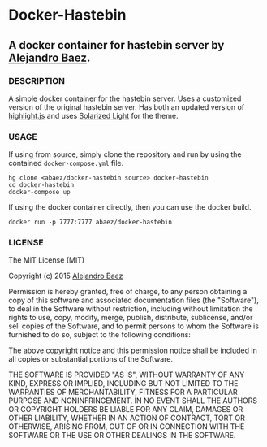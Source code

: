 Docker-Hastebin
============
A docker container for hastebin server by [Alejandro Baez](https://twitter.com/a_baez).
--------------------------------------

### DESCRIPTION
A simple docker container for the hastebin server. Uses a customized version
of the original hastebin server. Has both an updated version of [highlight.js](https://highlightjs.org/download/)
and uses [Solarized Light](http://ethanschoonover.com/solarized) for the theme.

### USAGE
If using from source, simply clone the repository and run by using the
contained `docker-compose.yml` file.

    hg clone <abaez/docker-hastebin source> docker-hastebin
    cd docker-hastebin
    docker-compose up
If using the docker container directly, then you can use the docker build.

    docker run -p 7777:7777 abaez/docker-hastebin

### LICENSE
The MIT License (MIT)

Copyright (c) 2015 [Alejandro Baez](https://twitter.com/a_baez)

Permission is hereby granted, free of charge, to any person obtaining a copy
of this software and associated documentation files (the "Software"), to deal
in the Software without restriction, including without limitation the rights
to use, copy, modify, merge, publish, distribute, sublicense, and/or sell
copies of the Software, and to permit persons to whom the Software is
furnished to do so, subject to the following conditions:

The above copyright notice and this permission notice shall be included in
all copies or substantial portions of the Software.

THE SOFTWARE IS PROVIDED "AS IS", WITHOUT WARRANTY OF ANY KIND, EXPRESS OR
IMPLIED, INCLUDING BUT NOT LIMITED TO THE WARRANTIES OF MERCHANTABILITY,
FITNESS FOR A PARTICULAR PURPOSE AND NONINFRINGEMENT. IN NO EVENT SHALL THE
AUTHORS OR COPYRIGHT HOLDERS BE LIABLE FOR ANY CLAIM, DAMAGES OR OTHER
LIABILITY, WHETHER IN AN ACTION OF CONTRACT, TORT OR OTHERWISE, ARISING FROM,
OUT OF OR IN CONNECTION WITH THE SOFTWARE OR THE USE OR OTHER DEALINGS IN
THE SOFTWARE.


